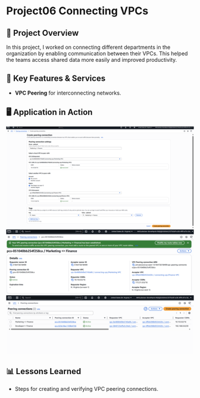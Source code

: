 # Project06 Connecting VPCs

## 📌 Project Overview
In this project, I worked on connecting different departments in the organization by enabling communication between their VPCs. This helped the teams access shared data more easily and improved productivity.

## 🚀 Key Features & Services
- **VPC Peering** for interconnecting networks.

## 🖥️ Application in Action
![VPC Peering](p6-1.png)
![VPC Peering](p6-2.png)
![VPC Peering](p6-3.png)

## 📊 Lessons Learned
- Steps for creating and verifying VPC peering connections.
